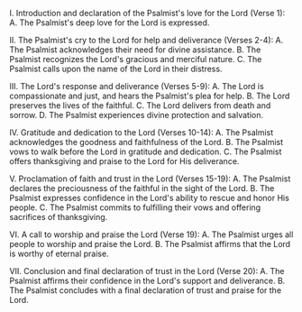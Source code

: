 I. Introduction and declaration of the Psalmist's love for the Lord (Verse 1):
    A. The Psalmist's deep love for the Lord is expressed.

II. The Psalmist's cry to the Lord for help and deliverance (Verses 2-4):
    A. The Psalmist acknowledges their need for divine assistance.
    B. The Psalmist recognizes the Lord's gracious and merciful nature.
    C. The Psalmist calls upon the name of the Lord in their distress.

III. The Lord's response and deliverance (Verses 5-9):
    A. The Lord is compassionate and just, and hears the Psalmist's plea for help.
    B. The Lord preserves the lives of the faithful.
    C. The Lord delivers from death and sorrow.
    D. The Psalmist experiences divine protection and salvation.

IV. Gratitude and dedication to the Lord (Verses 10-14):
    A. The Psalmist acknowledges the goodness and faithfulness of the Lord.
    B. The Psalmist vows to walk before the Lord in gratitude and dedication.
    C. The Psalmist offers thanksgiving and praise to the Lord for His deliverance.

V. Proclamation of faith and trust in the Lord (Verses 15-19):
    A. The Psalmist declares the preciousness of the faithful in the sight of the Lord.
    B. The Psalmist expresses confidence in the Lord's ability to rescue and honor His people.
    C. The Psalmist commits to fulfilling their vows and offering sacrifices of thanksgiving.

VI. A call to worship and praise the Lord (Verse 19):
    A. The Psalmist urges all people to worship and praise the Lord.
    B. The Psalmist affirms that the Lord is worthy of eternal praise.

VII. Conclusion and final declaration of trust in the Lord (Verse 20):
    A. The Psalmist affirms their confidence in the Lord's support and deliverance.
    B. The Psalmist concludes with a final declaration of trust and praise for the Lord.